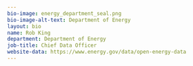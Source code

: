 ```yaml
---
bio-image: energy_department_seal.png
bio-image-alt-text: Department of Energy
layout: bio
name: Rob King
department: Department of Energy
job-title: Chief Data Officer
website-data: https://www.energy.gov/data/open-energy-data
---
```

